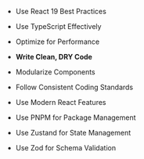 - Use React 19 Best Practices
- Use TypeScript Effectively
- Optimize for Performance

- **Write Clean, DRY Code**
- Modularize Components
- Follow Consistent Coding Standards
- Use Modern React Features
- Use PNPM for Package Management
- Use Zustand for State Management
- Use Zod for Schema Validation

